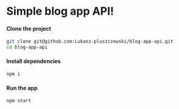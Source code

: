 # Simple blog app API!

#### Clone the project
```bash
git clone git@github.com:Lukasz-pluszczewski/blog-app-api.git
cd blog-app-api
```

#### Install dependencies
```bash
npm i
```

#### Run the app
```bash
npm start
```
